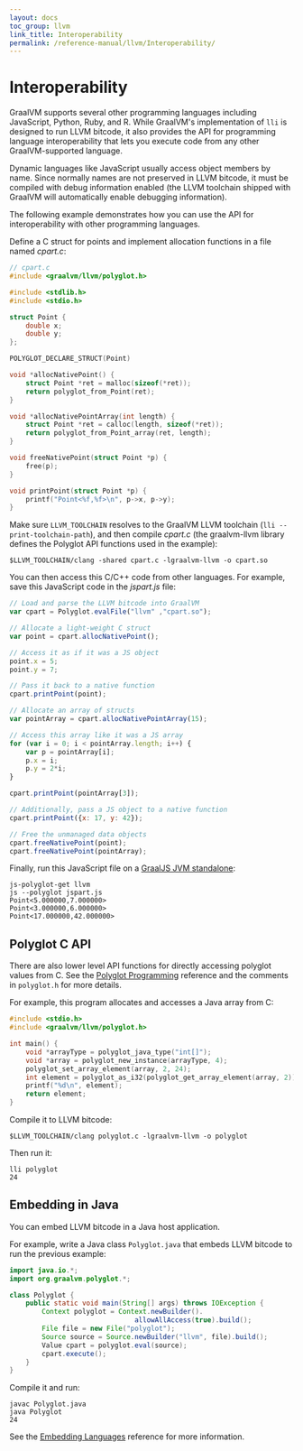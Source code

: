 ```yaml
---
layout: docs
toc_group: llvm
link_title: Interoperability
permalink: /reference-manual/llvm/Interoperability/
---
```

# Interoperability

GraalVM supports several other programming languages including JavaScript, Python, Ruby, and R.
While GraalVM's implementation of `lli` is designed to run LLVM bitcode, it also provides the API for programming language interoperability that lets you execute code from any other GraalVM-supported language.

Dynamic languages like JavaScript usually access object members by name.
Since normally names are not preserved in LLVM bitcode, it must be compiled with debug information enabled (the LLVM toolchain shipped with GraalVM will automatically enable debugging information).

The following example demonstrates how you can use the API for interoperability with other programming languages.

Define a C struct for points and implement allocation functions in a file named _cpart.c_:

```c
// cpart.c
#include <graalvm/llvm/polyglot.h>

#include <stdlib.h>
#include <stdio.h>

struct Point {
    double x;
    double y;
};

POLYGLOT_DECLARE_STRUCT(Point)

void *allocNativePoint() {
    struct Point *ret = malloc(sizeof(*ret));
    return polyglot_from_Point(ret);
}

void *allocNativePointArray(int length) {
    struct Point *ret = calloc(length, sizeof(*ret));
    return polyglot_from_Point_array(ret, length);
}

void freeNativePoint(struct Point *p) {
    free(p);
}

void printPoint(struct Point *p) {
    printf("Point<%f,%f>\n", p->x, p->y);
}
```

Make sure `LLVM_TOOLCHAIN` resolves to the GraalVM LLVM toolchain (`lli --print-toolchain-path`), and then compile _cpart.c_  (the graalvm-llvm library defines the Polyglot API functions used in the example):
```shell
$LLVM_TOOLCHAIN/clang -shared cpart.c -lgraalvm-llvm -o cpart.so
```

You can then access this C/C++ code from other languages. For example, save this JavaScript code in the _jspart.js_ file:
```js
// Load and parse the LLVM bitcode into GraalVM
var cpart = Polyglot.evalFile("llvm" ,"cpart.so");

// Allocate a light-weight C struct
var point = cpart.allocNativePoint();

// Access it as if it was a JS object
point.x = 5;
point.y = 7;

// Pass it back to a native function
cpart.printPoint(point);

// Allocate an array of structs
var pointArray = cpart.allocNativePointArray(15);

// Access this array like it was a JS array
for (var i = 0; i < pointArray.length; i++) {
    var p = pointArray[i];
    p.x = i;
    p.y = 2*i;
}

cpart.printPoint(pointArray[3]);

// Additionally, pass a JS object to a native function
cpart.printPoint({x: 17, y: 42});

// Free the unmanaged data objects
cpart.freeNativePoint(point);
cpart.freeNativePoint(pointArray);
```

Finally, run this JavaScript file on a [GraalJS JVM standalone](https://github.com/oracle/graaljs/releases):
```shell
js-polyglot-get llvm
js --polyglot jspart.js
Point<5.000000,7.000000>
Point<3.000000,6.000000>
Point<17.000000,42.000000>
```

## Polyglot C API

There are also lower level API functions for directly accessing polyglot values from C.
See the [Polyglot Programming](../polyglot-programming.md) reference and the comments in `polyglot.h` for more details.

For example, this program allocates and accesses a Java array from C:
```c
#include <stdio.h>
#include <graalvm/llvm/polyglot.h>

int main() {
    void *arrayType = polyglot_java_type("int[]");
    void *array = polyglot_new_instance(arrayType, 4);
    polyglot_set_array_element(array, 2, 24);
    int element = polyglot_as_i32(polyglot_get_array_element(array, 2));
    printf("%d\n", element);
    return element;
}
```

Compile it to LLVM bitcode:
```shell
$LLVM_TOOLCHAIN/clang polyglot.c -lgraalvm-llvm -o polyglot
```

Then run it:
```shell
lli polyglot
24
```

## Embedding in Java

You can embed LLVM bitcode in a Java host application.

For example, write a Java class `Polyglot.java` that embeds LLVM bitcode to run the previous example:
```java
import java.io.*;
import org.graalvm.polyglot.*;

class Polyglot {
    public static void main(String[] args) throws IOException {
        Context polyglot = Context.newBuilder().
        		               allowAllAccess(true).build();
        File file = new File("polyglot");
        Source source = Source.newBuilder("llvm", file).build();
        Value cpart = polyglot.eval(source);
        cpart.execute();
    }
}
```

Compile it and run:
```shell
javac Polyglot.java
java Polyglot
24
```

See the [Embedding Languages](../embedding/embed-languages.md) reference for more information.
